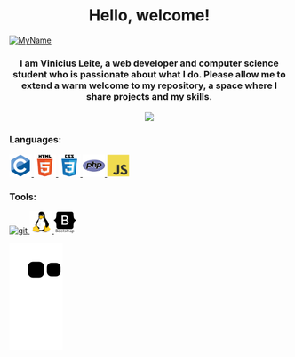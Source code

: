 <h1 align="center">Hello, welcome!</h1>

<a href="https://www.linkedin.com/in/viniciusleitecosta1/">![MyName](https://github.com/ViniciusLeiteCosta/ViniciusLeiteCosta/assets/92338016/f68546c3-a627-4941-a3fe-14df030be983)</a>

<h3 align="center">I am Vinicius Leite, a web developer and computer science student who is passionate about what I do. Please allow me to extend a warm welcome to my repository, a space where I share projects and my skills.</h3> <div align="center"><img src="https://github-readme-stats.vercel.app/api?username=viniciusleitecosta&show_icons=true&count_private=true&hide_border=true&theme=dark" align="center" /></div>  <h3>Languages:</h3> 

<a href="https://www.cprogramming.com/" target="_blank" rel="noreferrer"> <img src="https://raw.githubusercontent.com/devicons/devicon/master/icons/c/c-original.svg" alt="c" width="40" height="40"/> </a>
        <a href="https://git-scm.com/" target="_blank" rel="noreferrer"> <img
        src="https://raw.githubusercontent.com/devicons/devicon/master/icons/html5/html5-original-wordmark.svg"
        alt="html5" width="40" height="40" /> </a> 
        <a href="https://www.w3schools.com/css/" target="_blank" rel="noreferrer"> <img
        src="https://raw.githubusercontent.com/devicons/devicon/master/icons/css3/css3-original-wordmark.svg" alt="css3"
        width="40" height="40" /> </a><a href="https://www.php.net" target="_blank" rel="noreferrer"> <img
        src="https://raw.githubusercontent.com/devicons/devicon/master/icons/php/php-original.svg" alt="php" width="40"
        height="40" /> </a> <a href="https://developer.mozilla.org/en-US/docs/Web/JavaScript" target="_blank" rel="noreferrer"> <img
        src="https://raw.githubusercontent.com/devicons/devicon/master/icons/javascript/javascript-original.svg"
        alt="javascript" width="40" height="40" /> </a> </p> <h3 target="_blank" rel="noreferrer" > Tools: </h3><a href="https://git-scm.com/" target="_blank" rel="noreferrer"> <img
        src="https://www.vectorlogo.zone/logos/git-scm/git-scm-icon.svg" alt="git" width="40" height="40" /> </a><a href="https://www.linux.org/" target="_blank"       rel="noreferrer"> <img
        src="https://raw.githubusercontent.com/devicons/devicon/master/icons/linux/linux-original.svg" alt="linux"
        width="40" height="40" /> </a> <a href="https://getbootstrap.com" target="_blank" rel="noreferrer"> <img src="https://raw.githubusercontent.com/devicons/devicon/master/icons/bootstrap/bootstrap-plain-wordmark.svg" alt="bootstrap" width="40" height="40"/> </a> </p>
 
![snake gif](https://github.com/ViniciusLeiteCosta/ViniciusLeiteCosta/blob/output/github-contribution-grid-snake.svg)
